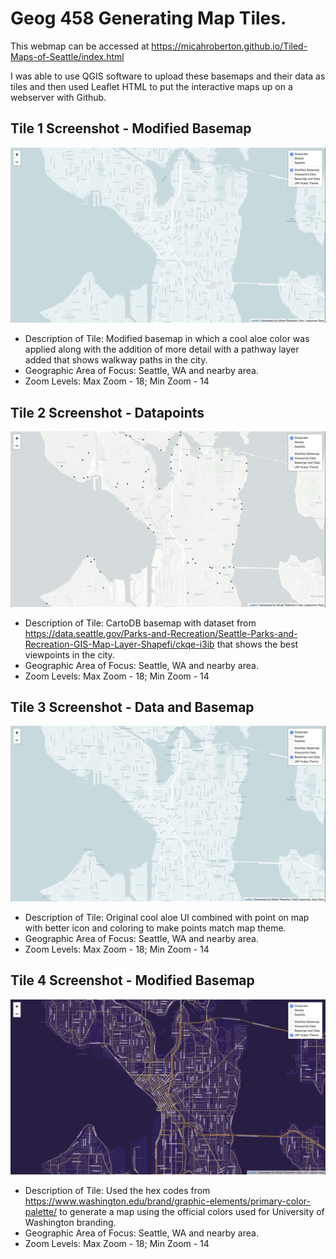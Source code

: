 # Geog 458 Generating Map Tiles.

This webmap can be accessed at https://micahroberton.github.io/Tiled-Maps-of-Seattle/index.html

I was able to use QGIS software to upload these basemaps and their data as tiles and then used Leaflet HTML to put the interactive maps up on a webserver with Github. 

## Tile 1 Screenshot - Modified Basemap
![Map Image](img/map1.png)

- Description of Tile: Modified basemap in which a cool aloe color was applied along with the addition of more detail with a pathway layer added that shows walkway paths in the city.
- Geographic Area of Focus: Seattle, WA and nearby area.
- Zoom Levels: Max Zoom - 18; Min Zoom - 14

## Tile 2 Screenshot - Datapoints
![Map Image](img/map2.png)

- Description of Tile: CartoDB basemap with dataset from https://data.seattle.gov/Parks-and-Recreation/Seattle-Parks-and-Recreation-GIS-Map-Layer-Shapefi/ckqe-i3ib that shows the best viewpoints in the city.
- Geographic Area of Focus: Seattle, WA and nearby area.
- Zoom Levels: Max Zoom - 18; Min Zoom - 14

## Tile 3 Screenshot - Data and Basemap
![Map Image](img/map3.png)

- Description of Tile: Original cool aloe UI combined with point on map with better icon and coloring to make points match map theme.
- Geographic Area of Focus: Seattle, WA and nearby area.
- Zoom Levels: Max Zoom - 18; Min Zoom - 14

## Tile 4 Screenshot - Modified Basemap
![Map Image](img/map4.png)

- Description of Tile: Used the hex codes from https://www.washington.edu/brand/graphic-elements/primary-color-palette/ to generate a map using the official colors used for University of Washington branding.
- Geographic Area of Focus: Seattle, WA and nearby area.
- Zoom Levels: Max Zoom - 18; Min Zoom - 14

